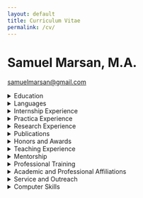 ```yaml
---
layout: default
title: Curriculum Vitae
permalink: /cv/
---
```

# Samuel Marsan, M.A.
[samuelmarsan@gmail.com](mailto:samuelmarsan@gmail.com)

<details>
<summary>Education</summary>

**Ph.D.\*** Duke University, Clinical Psychology, Durham, NC 2017–2024  
Dissertation Proposal: *A Self-Report Measure of Body Image Quality of Life: Development of a Multi-Item Instrument for the Assessment of Transgender Experiences of Embodiment in Adolescents*  
Committee: Nancy Zucker, Ph.D. (Faculty Advisor), Melanie Bonner, Ph.D. (Chair), Sarah Gaither, Ph.D., Dane Whicker, Ph.D., Bryce Reeve, Ph.D.  
Internship: UTHealth Doctoral Psychology Internship Program (UTHDPIP)  
Internship Training Director: Katherine Loveland, Ph.D.  
Certificate of College Teaching  
Degree expected: 2024  
\*All but dissertation (ABD)  

**M.A.** Duke University, Clinical Psychology, Durham, NC December 2020  
Thesis: *Measurement of body image in transgender children: A scoping review.*  
Committee: Nancy Zucker, Ph.D. (Faculty Advisor), Melanie Bonner, Ph.D. (Chair), Sarah Gaither, Ph.D., Dane Whicker, Ph.D.  

**B.S.** University of North Carolina at Chapel Hill December 2014  
Psychology, Chapel Hill, NC  

**A.A.** The Honors College–Miami Dade College July 2012  
Business Administration, Miami Dade, FL  
English-Spanish Dual Language Program  

**A.A.\*** Miami Dade College, English for Academic Purposes (EAP) 2010  
Miami Dade, FL  
\*Non-degree pathway to a major in Pre-Bachelor of Arts  

**B.E.\*** Instituto Superior Politécnico José Antonio Echevería 2007–2009  
Telecommunications, Havana, Cuba  
\*Completed three full-time semesters of a Bachelor of Engineering (B.E.) program (studies interrupted by immigration to the United States)

</details>

<details>
<summary>Languages</summary>

**Spanish:** Native Language  
**English:** Bilingual Proficiency

</details>

<details>
<summary>Internship Experience</summary>

**UTHealth Doctoral Psychology Internship Program, Houston, TX | 2023-present**

**UTHealth Child and Family Psychotherapy Rotation | November 2023-June 2024**  
Louis A. Faillace, MD Department of Psychiatry & Behavioral Sciences  
Supervisors: Seema Jacobs, Ph.D., Jennifer Hughes, Ph.D., Leslie Taylor, Ph.D.

Deliver weekly evidence-based cognitive behavioral therapies for childhood externalizing behaviors, anxiety, specific phobia, depression, attention problems, hyperactivity, and autism. Treatment protocols used:  
- The Zones of Regulation  
- Facing your Fears  
- Exposure therapy  
- Parent training using the Research Units in Behavioral Intervention (RUBI)  

Conduct screening and intake sessions weekly  
Write intake reports weekly  
Average time spent monthly at this site: 45 hours  

**UTHealth C.L.A.S.S. (Changing Lives through Autism Spectrum Services) Clinic Rotation | July 2023-October 2023**  
Louis A. Faillace, MD Department of Psychiatry & Behavioral Sciences  
Supervisor: Katherine Loveland, Ph.D.

- Conducted diagnostic intake interviews twice weekly with adults with autism-related concerns  
- Administered the Autism Diagnostic Observation Schedule-2 (ADOS-2) once weekly, modules 3 and 4  
- Wrote 5 integrative psychological reports  
- Co-led a 10-week support group with 5 autistic adults navigating various types of relationships (e.g., familial, professional, romantic, etc.)  
- Led a 4-week support group for 18 Spanish-speaking parents, and 12 military families, of autistic young adults  
- Delivered weekly coaching sessions to autistic young adults in English or Spanish using modified motivational interviewing strategies  
- Supervised one practicum student in the delivery of weekly Cognitive Behavioral Therapy  
- Wrote intake reports twice weekly  
- Average time spent monthly at this site: 45 hours  

</details>

<details>
<summary>Practica Experience</summary>

**Child and Adolescent Health Psychology and Pediatric Neuropsychology | 2022-present**  
Duke University Department of Psychiatry and Behavioral Sciences  
Supervisors: Katharine Donlon, Ph.D., Sarah O'Rourke, Ph.D., Kyla Machell-Blalock, Ph.D.

- Assessed intellectual functioning of children and adolescents with brain tumors and related medical histories of vision, hearing, and motor impairments  
- Administered, scored, and interpreted neuropsychological assessments twice monthly  

Prepared integrative reports based on a variety of neuropsychology instruments:  
- Beery-Buktenica Developmental Test of Visual-Motor Integration-Sixth Edition (Beery VMI)  
- California Verbal Learning Test Children’s Version (CVLT-C)  
- Wechsler Abbreviated Scale of Intelligence-Second Edition (WASI-II)  
- Wechsler Intelligence Scale for Children-Fourth Edition (WISC-IV)  
- Wechsler Preschool & Primary Scale of Intelligence-Fourth Edition (WPPSI-IV)  
- Wechsler Adult Intelligence Scale-Fourth Edition (WAIS-IV)  
- Wide Range Assessment of Memory and Learning-Third Edition (WRAML3)  

- Delivered weekly evidence-based individual psychotherapy for children and adolescents with somatic symptoms and chronic conditions, such as Amplified Musculoskeletal Pain Syndrome (AMPS), using cognitive behavioral therapy (CBT) strategies  
- Worked within a multidisciplinary team composed of nurses, as well as physical and occupational therapists  
- Average time spent monthly at this site: 50 hours  

**Duke Center for Autism and Brain Development | 2021-2022**  
Duke University Department of Psychiatry and Behavioral Sciences  
Supervisor: Jill Howard, Ph.D.

- Initiated collaboration between the Duke Center for Autism and Brain Development and the Duke Child and Adolescent Gender Care Clinic  
- Conducted evidence-based diagnostic evaluation and treatment of autism spectrum disorders (ASD) and other neurodevelopmental disorders  
- Administered, scored, and interpreted psychodiagnostics assessments twice weekly  

Prepared psychological reports (twice monthly) based on a variety of instruments:  
- DSM-5 ASD Caregiver Interview Instrument  
- Parent-mediated telemedicine evaluation of ASD (TELE-ASD-PEDS)  
- Childhood Autism Rating Scale-2, High Functioning  
- Childhood Autism Rating Scale-2, Standard  
- Vineland Adaptive Behavior Scales-3-Interview  

Provided psychosocial support for children, adolescents, and young adults with autism in the context of individual and family therapy services, such as:  
- Program for the Education and Enrichment of Relational Skills (PEERS)  
- CBT for transgender adolescents with a gender-affirming focus  
- Parent training using the Research Units in Behavioral Intervention (RUBI)  
- School-based intervention  
- Stress and Anger Management Program (STAMP)  
- Family Intervention for Suicide Prevention (FISP)  
- Motivational interviewing (MI)  
- Organizational skills interventions  

- Worked within a multidisciplinary team composed of pediatric primary care physicians, endocrinologists, social workers, and speech-language pathologists  
- Spent 55 hours per month on average at this site  

**Duke Center for Eating Disorders | 2020-2021**  
Duke University Department of Psychiatry and Behavioral Sciences  
Supervisor: Nancy Zucker, Ph.D., Chantal Gil, Psy.D.

Delivered empirically validated treatments for youth and young adults with eating disorders, functional abdominal pain, gender dysphoria, and body dysmorphic disorder:  
- Enhanced CBT for eating disorders (CBT-E)  
- Family-Based Treatment (FBT)  
- Off the C.U.F.F. (Clear, Undisturbed, Firm, Funny): Parenting skills protocol for the management of disordered eating, adapted by Nancy Zucker, Ph.D. from FBT principles for parent support group settings  

Behavioral Therapies:  
- Acceptance and Commitment Therapy (ACT)  
- Feelings and Body Investigators (FBI)  
- Family Intervention for Suicide Prevention (FISP)  
- Unified Protocol (UP)  

- Co-led support groups of youth with Avoidant/Restrictive Food Intake Disorder (ARFID)  
- Co-led support groups for parents of youth with eating disorders  
- Consulted with multidisciplinary team of specialists in psychiatry, pediatrics, gastroenterology, endocrinology, and student health  
- Conducted ARFID psychodiagnostic interviews five times monthly via the Pica, ARFID, and Rumination Disorder Interview (PARDI) as part of an NIH-funded research project  
- Provided ongoing supervision to six Duke undergraduate peer health coaches who provided phone-based self-management support to their student peers  
- Spent 40 hours per month on average at this site  

**Psychosocial Treatment Clinic | 2019-2020**  
Duke University Department of Psychiatry and Behavioral Sciences  
Supervisors: Kyla Machell-Blalock, Ph.D., Chris Mauro, Ph.D.

Provided evidence-based interventions for children, adolescents and families struggling with anxiety and mood disorders using various protocols, such as:  
- Coping Cat and Cat Project (CBT)  
- Treatment for Adolescent Depression Study (TADS)  

Behavioral Therapies:  
- Family Intervention for Suicide Prevention (FISP)  
- Parent Training in Behavior Management for ADHD  
- School-based intervention  

- Conducted collaborative care with primary care providers for psychotropic medication management  
- Spent 30 hours per month on average at this site  

**The Duke Psychology Clinic | 2018-2019**  
Duke University Department of Psychology and Neuroscience  
Supervisors: Ron Batson, M.D. and David Rabiner, Ph.D.

Provided psychotherapy services for Duke undergraduates and adults from the broader Durham community with anxiety and mood disorders based on general principles, such as:  
- Therapeutic alliance  
- Language and reflection  
- Multiculturally informed practice  
- Mindfulness  
- Research-informed clinical decision-making  
- Integration of pharmacologic approaches, supervised by Ron Batson, M.D.  

- Conducted intake interviews, integrating with outcome measures for case conceptualizations  
- Administered projective tests and personality tests for case conceptualizations and treatment planning  
- Spent 20 hours per month on average at this site  

</details>

<details>
<summary>Research Experience</summary>

**Duke Population Science, Durham, NC | 2018–present**

**Qualitative Research Analyst, Transgender Health Measurement-Concept Elicitation Pilot Study (Pro00101113)**  
PI: Bryce Reeve, Ph.D., Advisor: Nancy Zucker, Ph.D.

- Led manuscript preparation for publication  
- Conducted Applied Thematic Analysis  
- Trained research staff on qualitative data analysis principles  
- Provided consultation on outreach and research recruitment strategies  
- Collaborated with local community partners in research-related decision-making within a community advisory board (CAB)

**Graduate Research Assistant, Using Clinical Data to Characterize and Generate Novel Hypotheses About the Pathophysiology of Gender Dysphoria (Pro00100256) | 2018–2019**  
PI: Deanna Adkins, M.D.

- Performed dataset cleanup and data management

**Duke Center for Eating Disorders, Durham, NC | 2015–present**

**Clinical Interviewer, Chompions! A treatment study for childhood Avoidant/Restrictive Food Intake Disorder (ARFID) (Pro00103645) | 2022–present**  
PI: Nancy Zucker, Ph.D.

- Trained research staff on the PARDI protocol  
- Conducted and scored ARFID diagnostic interviews, using the PARDI protocol

**Clinical Interviewer, Food Scientists: Investigation of Food Avoidance in Young Children (Pro00103430) | 2020–2021**  
PI: Nancy Zucker, Ph.D.

- Conducted and scored ARFID diagnostic interviews, using the PARDI protocol

**Graduate Research Assistant, The Duke Tummy Pain Study for Children: Feeling and Body Investigators (FBI) (Pro00043556) | 2018–2020**  
PI: Nancy Zucker, Ph.D.

- Translated informed consent form and recruitment materials into Spanish  
- Conducted mood induction and physiology laboratory sessions  
- Administered semi-structured parent and child interviews to monitor functional abdominal pain  
- Performed dataset cleanup and data management

**Clinical Research Specialist, Sr., Heart Rate Sensing and Response in Persons with Anorexia Nervosa (Pro00064421) | 2016–2017**  
PIs: Nancy Zucker, Ph.D., Kim Huffman, M.D., Ph.D.

- Collected anthropometric measurements of research participants  
- Piloted a heartbeat perception task  
- Piloted a water loading task  
- Conducted quantitative analysis of preliminary data for NIH grant application

**Clinical Research Specialist, Sr., Probiotic Treatment: The Role of the Gut Microbiome in Childhood Abdominal Pain and Anxiety (Pro00063870) | 2015–2017**  
PIs: Nancy Zucker, Ph.D., Richard Noel, M.D., Ph.D.

- Assisted in designing a pilot clinical trial testing the efficacy of a probiotic treatment  
- Managed registration and submission of the clinical trial to IRB, FDA (IND 16750), and ClinicalTrials.gov (NCT02711800)  
- Developed psychosocial stress-induction and biological specimen collection protocols for children  
- Managed preservation, transport, and storage of laboratory specimens

**Duke Center for Autism and Brain Development, Durham, NC | 2015–2019**

**Graduate Research Assistant, The Duke A+ Study (Pro00085435) | 2018–2019**  
PI: Geraldine Dawson, Ph.D.

- Assisted with behavioral management during autism diagnostic evaluation via the ADOS

**Graduate Research Assistant, The Autism Biomarker Consortium for Clinical Trials (Pro00065628) | 2016–2019**  
PI: Geraldine Dawson, Ph.D.

- Co-developed behavioral and social coding schemes via parent-child observation  
- Coded data using EthoVision XT and The Observer XT 12  
- Co-authored peer-reviewed article validating behavioral tracking data  
- Conducted quality control of observational data

**Clinical Research Specialist, Sr., Harnessing Technology to Improve Screening for Early Social and Communication Delays (Pro00053509) | 2015–2017**  
PIs: Geraldine Dawson, Ph.D., Helen Egger, M.D., Guillermo Sapiro, Ph.D.

- Coordinated piloting phase of a digital screening tool  
- Recruited toddler participants and caregivers in outpatient pediatric settings  
- Translated study materials into Spanish  
- Assessed cognitive functioning via MSEL  
- Created affect/gesture coding scheme using The Observer XT 12  
- Collaborated internationally on tool validation

**Duke Psychiatry and Behavioral Sciences, Durham, NC | Fall 2014**

**Community Engagement Assistant, Duke Integrated Pediatric Mental Health | Fall 2014**  
Directors: Helen Egger, M.D., Nicole Heilbron, Ph.D.

- Established community partnerships for referrals for LGBTQIA+ youth  
- Created a community resource guide of LGBTQIA+-affirming mental health providers

**University of North Carolina at Chapel Hill, Chapel Hill, NC | 2013–2014**

**Research Assistant, Road to Recovery from Eating Disorders Lab | 2013–2014**  
Director: Anna Bardone-Cone, Ph.D.

- Transcribed interviews of individuals with past eating disorders

**Research Assistant, Cognition and Addiction Biopsychology Lab | 2013–2014**  
Director: Charlotte Boettiger, Ph.D.

- Managed research visits  
- Administered attentional bias tasks using E-Prime  
- Conducted quantitative analysis  
- Completed independent study on depression and alcohol attentional bias  
- Co-authored peer-reviewed article on attentional bias and drinking behavior

</details>

<details>
<summary>Publications</summary>

### Peer-Reviewed Journal Publications

Ng, S., Liu, Y., Gaither, S., Marsan, S., & Zucker, N. (2021). The clash of culture and cuisine: A qualitative exploration of cultural tensions and attitudes toward food and body in Chinese young adult women. *International Journal of Eating Disorders, 54*(2), 174–183.

Hashemi, J., Dawson, G., Carpenter, K. L. H., Campbell, K., Qiu, Q., Espinosa, S., Marsan, S., Baker, J. P., Egger, H. L., & Sapiro, G. (2021). Computer Vision Analysis for Quantification of Autism Risk Behaviors. *IEEE Transactions on Affective Computing, 12*(1), 215–226.

Rivera-Cancel, A., Nicholas, J., Marsan, S., Herbert, B. M., Bulik, C., Loeb, K., & Zucker, N. (2020). Gut hypervigilance in anorexia nervosa: Implications for treatment. *Annals of Behavioral Medicine, 54*(Suppl. 1), S517–S517.

Zucker, N., Rivera-Cancel, A., Datta, N., Erwin, S., Julia, N., Caldwell, K., Ives, L., Romer, A., Marsan, S., Farber, M., & Maslow, G. (2020). Feeling and body investigators: A randomized controlled trial of a treatment for young children with functional abdominal pain. *Annals of Behavioral Medicine, 54*(Suppl. 1), S515–S515.

Sabatos-DeVito, M., Murias, M., Dawson, G., Howell, T., Yuan, A., Marsan, S., Bernier, R. A., Brandt, C. A., Chawarska, K., Dzuira, J. D., Faja, S., Jeste, S. S., Naples, A., Nelson, C. A., Shic, F., Sugar, C. A., Webb, S. J., McPartland, J. C., & Autism Biomarkers Consortium for Clinical Trials. (2019). Methodological considerations in the use of Noldus EthoVision XT video tracking of children with autism in multi-site studies. *Biological Psychology, 146*: 107712.

Campbell, K., Carpenter, K. L., Hashemi, J., Espinosa, S., Marsan, S., Borg, J. S., Chang, Z., Qiu, Q., Vermeer, S., Adler, E., Tepper, M., Egger, H. L., Baker, J. P., Sapiro, G., & Dawson, G. (2019). Computer vision analysis captures atypical attention in toddlers with autism. *Autism, 23*(3), 619–628.

Zucker, N., Mauro, C., Craske, M., Wagner, H. R., Datta, N., Hopkins, H., Caldwell, K., Kiridly, A., Marsan, S., Maslow, G., Mayer, E., Egger, H. (2017). Acceptance-based interoceptive exposure for young children with functional abdominal pain. *Behaviour Research and Therapy, 97*, 200–212.

Hashemi, J., Campbell, K., Carpenter, K., Harris, A., Qiu, Q., Tepper, M., Espinosa, S., Borg, J. S., Marsan, S., Calderbank, R., Baker, J., Egger, H., Dawson, G., & Sapiro, G. (2015). A scalable app for measuring autism risk behaviors in young children: A technical validity and feasibility study. *EAI Endorsed Transactions on Scalable Information Systems, 3*(10), 23–27.

Faulkner, M. L., Baldner, C. S., Marsan, S., & Boettiger, C. A. (2014). Increased attentional bias for alcohol related images in heavy binge drinkers compared to moderate social drinkers. *Alcoholism: Clinical and Experimental Research, 38*(Suppl. 1), 279A–279A.

---

### Manuscripts in Preparation

Marsan, S., Mann, C., Hernandez, A., Bahnson, K., Russell, K., Zucker, N., Whicker, D., Marinkovic, M., Adkins, D., Hamilton, M., Ingledue, G., Ebuengan, G., McLaughlin, K., Henke, D., & Reeve, B. (2023). *A conceptual framework of gender dysphoria for trans youth through a developmental lens* [Manuscript in preparation]. Department of Psychology and Neuroscience, Duke University.

Marsan, S., Dean, C., Christian, H., & Zucker, N. (2023). *Gaps in measurement of body image in children with gender dysphoria* [Manuscript in preparation]. Department of Psychology and Neuroscience, Duke University.

Marsan, S., Mann, C., Hernandez, A., Bahnson, K., Henke, D., Daniell, E., Ehle, K., Biswas, S., Rivera-Cancel, A., Nicholas, J., Russell, K., Marinkovic, M., Whicker, D., Adkins, D., Reeve, B., & Zucker, N. (2023). *Experience of body image in transgender youth: A thematic analysis approach* [Manuscript in preparation]. Department of Psychology and Neuroscience, Duke University.

Marsan, S., Mann, C., Hernandez, A., Bahnson, K., Henke, D., Daniell, E., Ehle, K., Biswas, S., Rivera-Cancel, A., Nicholas, J., Russell, K., Marinkovic, M., Whicker, D., Adkins, D., Reeve, B., & Zucker, N. (2023). *Definition of body image from transgender youth perspectives: A thematic analysis approach* [Manuscript in preparation]. Department of Psychology and Neuroscience, Duke University.

Citron, K., Marsan, S., Sundar, K., Dillon, A., Izquierdo, N., Mohamedali, L., & Zucker, N. (2023). *Definition and experience of gender euphoria from transgender adult perspectives* [Manuscript in preparation]. Department of Psychology and Neuroscience, Duke University.

---

### Selected Talks and Presentations

Blacklock, C., Buzwell, S., Elphinstone, B., Tollit, M. A., Pace, C., Zwickl, S., Cheung, A. S., Citron, K., Zucker, N., Marsan, S., Pang, K. (2023, Nov 2–4). *The gender euphoria scale (GES): Development of a tool to measure gender euphoria* [Oral abstract]. AusPath Biennial Conference 2023, Melbourne, Australia.

Sundar, K., Marsan, S., & Zucker, N. (2023, Nov 1–6). *Gender transgressed: Felt pressure to conform to gender stereotypes, gender typicality, and mental health in transgender vs. cisgender adults* [Oral abstract]. USPATH 2023, Westminster, CO, US.

Marsan, S., Mann, C., Hernandez, A., Bahnson, K., Henke, D., Daniell, E., Ehle, K., Biswas, S., Rivera-Cancel, A., Nicholas, J., Russell, K., Marinkovic, M., Whicker, D., Adkins, D., Reeve, B., & Zucker, N. (2021, Nov 4–7). *Definition of body image from transgender youth perspectives: A thematic analysis approach* [Oral abstract]. USPATH 2021, Virtual Scientific Symposium.

Citron, K., Marsan, S., Long, J., & Zucker, N. (2020, Nov 6–10). *“When a stranger called me sir” from haircuts to hormones, binders to clothes: Gender euphoria in transgender adults* [Oral abstract]. WPATH 26th Scientific Symposium, Virtual Scientific Symposium.

Marsan, S., Dean, C., Christian, H., & Zucker, N. (2020, Nov 6–10). *Gaps in measurement of body image in children with gender dysphoria* [Oral abstract]. WPATH 26th Scientific Symposium, Virtual Scientific Symposium.

Egger, H., Campbell, K., Carpenter, K., Hashemi, J., Espinosa, S., Tepper, M., Schaich Borg J., Qiu, Q., Marsan, S., Dawson, G., Bloomfield, R., & Sapiro, G. (2017, May 10–13). *Feasibility of a mobile phone-delivered study of social and emotional behaviors in young children at risk for autism.* In B. Chakrabarti (Chair), Evaluating social attention and reward in young children with ASD [Symposium], 2017 Annual Meeting of the International Society for Autism Research (IMFAR), San Francisco, CA.

Hashemi, J., Campbell, K., Espinosa, S., Marsan, S., Qiu, Q., Tepper, M., Carpenter, K., Schaich Borg, J., Dawson, G., Bloomfield, R., Egger, H. & Sapiro, G. (2017, May 10–13). *A researchkit app with automatic detection of facial affect and social behaviors from videos of children with autism* [Conference session]. IMFAR, San Francisco, CA.

Kumm, A.J., Campbell, K., Marsan, S., Hashemi, J., Espinosa, S., Bloomfield, R., Dawson, G., Sapiro, G., Egger, H., & de Vries, P. J. (2017, May 10–13). *Feasibility of a smartphone application to identify young children at risk for autism spectrum disorder in a low-income, community setting in South Africa* [Conference session]. IMFAR, San Francisco, CA.

Campbell, K., Carpenter, K., Hashemi, J., Espinosa, S., Marsan, S., Harris, A., Schaich Borg, J., Chang, Z., Qiu, Q., Tepper, M., Calderbank, R., Baker, J. P., Sapiro, G., Egger, H., & Dawson, G. (2016, May 11–14). *Computer vision detects delayed social orienting in toddlers with autism* [Conference session]. IMFAR, Baltimore, MD.

</details>

<details>
<summary>Honors and Awards</summary>

**CaDRE ($5000) | 2023–2024**  
Career Development and Research Excellence (CaDRE) Program in Psychiatry Mentorship Program  
Nominated by Katherine Loveland, Ph.D., Thomas Meyer, Ph.D., and Ana Ugueto, Ph.D.  
Bestowed by Jair C. Soares M.D. Ph.D., Anilkumar Pillai, Ph.D., and Mary Lopez, M.B.A.  
UTHealth Louis A. Faillace, MD, Department of Psychiatry and Behavioral Science, TX

**Summer Research Fellowship ($8250) | 2018–2020, 2022**  
Competitive research fellowship covering stipend, tuition, and health insurance  
Duke University, NC

**Biogen Doctoral Fellow ($8250) | 2021**  
Competitive fellowship for mentoring underrepresented high school and undergraduate students with interest in neuroscience  
Nominated by Nancy Zucker, Ph.D.  
Duke University, NC

**Brown-Nagin Graduate Fellowship ($2000) | 2020**  
Competitive fellowship for conference travel  
Nominated by Nancy Zucker, Ph.D.  
Duke University, NC

**Dean’s List, University of North Carolina at Chapel Hill, NC | 2013–2014**

**Dean’s List, Miami Dade College, FL | 2010–2012**

**The Honors College Fellows Award ($5000) | 2010–2012**  
Yearly award for exceptional academic and leadership achievements  
Nominated by Jennifer Bravo, Ph.D.  
Bestowed by Alexandria Holloway, Ph.D.  
Miami Dade College, FL

**Future Business Teacher Award, Third Place | 2012**  
Competitive award for successfully creating and presenting a lesson plan for a mock college-level class: “Introduction to Business Administration”  
Bestowed by Sarah Rasheid, President, Phi Beta Lambda–Florida Chapter  
Miami Dade College, FL

**Phi Beta Lambda, Student Business Organization | 2012**  
Elected as Vice-President in a competitive race  
Miami Dade College, FL

**Student Leadership Academy Certificate | 2012**  
Competitive admission into the leadership certificate program  
Nominated by Carlos Fernandez, Ph.D.  
Bestowed by Gina Cortez-Suarez, Ph.D., Campus President  
Miami Dade College, FL

**SALAD Scholarship ($1000) | 2011**  
Competitive award for academic excellence  
Nominated by Jennifer Bravo, Ph.D.  
Miami Dade College, FL

**Phi Theta Kappa, Honor Society | 2011**  
Merit-based admission  
Miami Dade College, FL

**Psi Beta National Honor Society for Psychology Majors | 2010**  
Merit-based admission  
Miami Dade College, FL

</details>

<details>
<summary>Teaching Experience</summary>

**Duke University, Durham, NC | Spring 2022**  
Guest Lecturer, Treatment of Eating Disorders in Children and Adolescents  
Advanced undergraduate course: Clinical Interventions with Children and Families (PSY 436S)  
- Provided an overview of common eating disorders in youth  
- Demonstrated general principles of Family Based Therapy (FBT), Enhanced CBT for eating disorders, and Feelings and Body Investigators (FBI)

**Duke University, Durham, NC | Summer 2021**  
Biogen Fellow Lecturer, Sex, Gender, and Psychology  
- Delivered this lecture for high school and undergraduate students from underrepresented backgrounds with an interest in neuroscience  
- Provided an overview about the current understanding of sex and gender  
- Explained developmental processes involved in sex differentiation in the brain  
- Promoted discussions about sex biodiversity  
- Engaged in a Q&A about careers in psychology

**University of North Carolina at Chapel Hill, Chapel Hill, NC | Summers 2018–2021**  
Guest Lecturer, LGBTQIA+ Topics in Health Psychology  
Advanced undergraduate level course: Health Psychology (PSYC 504)  
- Introduced an overview of sexual and gender diversity  
- Described the Minority Stress Model  
- Demonstrated impacts of embodying various minority statuses with evidence of health disparities in this population  
- Facilitated discussions with case vignettes

**Duke University, Durham, NC | Spring 2021**  
Teaching Assistant, Department of Psychology and Neuroscience  
Undergraduate course: Developmental Psychology (PSY 103)  
- Implemented active and experiential learning strategies through multimedia  
- Developed discussion section syllabus  
- Led two weekly discussion sections for a total of 50 students  
- Designed, administered, and scored exams, quizzes, and assignments  
- Held fixed weekly and appointment-based office hours

**Duke University, Durham, NC | Spring 2020**  
Teaching Assistant, Department of Psychology and Neuroscience  
Undergraduate course: Looking Inside the Disordered Brain (NEUROSCI 277)  
- Held appointment-based office hours  
- Administered and scored exams and quizzes

**Duke University, Durham, NC | Fall 2019**  
Teaching Assistant, Department of Psychology and Neuroscience  
Undergraduate course: Abnormal Psychology (PSY 105)  
- Delivered a guest lecture: Somatic symptom and related disorders  
- Co-developed the discussion section syllabus  
- Led two weekly discussion sections for a total of 50 students  
- Coordinated grading with another teaching assistant  
- Held fixed weekly and appointment-based office hours

</details>

<details>
<summary>Mentorship</summary>

**Duke University, Durham, NC | 2019–present**  
Graduate Student Mentor, Senior Honors Theses  
- Kiran Sundar; *Comparing felt gender pressure and gender typicality in transgender vs. cisgender adults* [Manuscript in preparation]; Expected graduation: May 2023  
- Sophia Gomez; *Concordance of child and caregiver reports of trauma* [Unpublished]; Graduation: May 2022  
- Connie Dean; *Masculinity and novel male contraceptives: Does masculine norm conformity influence preference?* [Unpublished]; Graduation: May 2021  
- Kira Citron; *“When a stranger called me sir” from haircuts to hormones, binders to clothes: Gender euphoria in transgender adults* [Oral abstract]; Graduation: May 2020  
- Steph Ng; *The clash of culture and cuisine: Conflicting expectations and disordered eating in Chinese adolescent women* [Published]; Graduation: May 2019  

**Duke University, Durham, NC | 2018–2022**  
Research Mentor, Summer Vertical Integration Program  
- Mentored one Duke undergraduate student each summer during an 8-week research development program  
- Provided training and consultation in research and statistical methods  
- Evaluated and encouraged progress of research project  
- Offered and elicited feedback on mentor-mentee relationship  
- Participated as a panelist in graduate school discussion panels

**Duke University, Durham, NC | 2020–2021**  
Research Mentor, Matching Undergraduates to Science and Engineering Research (MUSER)  
- Mentored a group of five Duke students engaged in research for a full year  
- Developed and delivered training in qualitative and quantitative data analysis  
- Provided consultation in strategies for professional development  

</details>

<details>
<summary>Professional Training</summary>

**Introduction to Structural Equation Modeling | Summer 2022**  
- Completed a three-day virtual S.E.M. workshop using R statistical software  
- Curran-Bauer Analytics, Chapel Hill, NC

**Graduate Teaching Assistant Workshop | Summer 2018**  
- Participated in a three-hour workshop on college teaching  
- Psychology and Neuroscience, Durham, NC

**Diversifying Clinical Psychology Weekend | Fall 2014**  
- Participated in a two-day seminar for minority students interested in applying to doctoral programs in clinical psychology  
- University of North Carolina at Chapel Hill, Chapel Hill, NC

</details>

<details>
<summary>Academic and Professional Affiliations</summary>

**SMART Recovery USA | 2025–present**  
Smart Recovery 4-Point Facilitator Training

**US Professional Association for Transgender Health (USPATH) | 2019–present**  
Student member

**World Professional Association for Transgender Health (WPATH) | 2019–present**  
Student member

**Society of Clinical Psychology, APA Division 12 | 2017–2018**  
Student member

**Carolina Millennial Scholars Program (CMSP) | 2012–2014**  
College transfer student

**Honors Carolina | 2012–2013**  
Honors student

</details>

<details>
<summary>Service and Outreach</summary>

**Antiracism Virtual Office Hours Initiative | Fall 2020**  
Consultant, held virtual office hours with graduate school applicants from diverse backgrounds, including BIPOC, LGBTQIA+, first generation, and/or low income  
Duke University, Durham, NC

**Ayudantes Escolares (School Helpers) | Summer 2020**  
Elementary School Tutor, virtually tutored children from Spanish-speaking families affected by the COVID-19 pandemic  
University of North Carolina at Chapel Hill, Chapel Hill, NC

**Duke Psychology Clinic | 2019–2020**  
Volunteer, updated the demographics section of the clinic intake forms to better reflect the sexual and gender diversity of the Durham community  
Duke University, Durham, NC

**Gender Spectrum Conference | Summer 2018**  
Facilitator of Caregiver Support Groups, facilitated discussions among caregivers navigating gender exploration in their gender-diverse children and adolescents  
Moraga, CA

**Harvard Latino Leadership Initiative | Summer 2012**  
Phi Theta Kappa Coach, coordinated leadership workshops to raise college completion rates among minority high school students  
Miami Dade College, FL

**Student Leadership Academy | Spring 2012**  
Performed duties in different leadership roles:  
- College Algebra Tutor, provided tutoring in English and Spanish  
- Student Leader, spearheaded a semester-long recycling campaign on campus  
Miami Dade College, FL

**MDC College Academic Student Support Council (CASSC) | Fall 2011**  
Student Body Representative  
Miami Dade College, FL

</details>

<details>
<summary>Computer Skills</summary>

**Statistics:** R, SPSS  
**Applications:** EthoVision XT, NVivo, Qualtrics, REDCap, The Observer XT 12.5, Zotero

</details>
